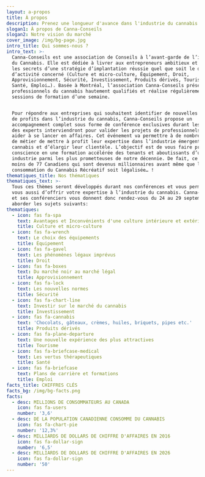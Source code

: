 ```yaml
---
layout: a-propos
title: À propos
description: Prenez une longueur d'avance dans l'industrie du cannabis
slogan1: À propos de Canna-Conseils
slogan2: Notre vision du marché
cover_image: /img/bg-page.jpg
intro_title: Qui sommes-nous ?
intro_text: >-
  Canna-Conseils est une association de Conseils à l’avant-garde de l’industrie
  du Cannabis. Elle est dédiée à livrer aux entrepreneurs ambitieux et aux PME
  les secrets d’une stratégie d’implantation réussie quel que soit le domaine
  d’activité concerné (Culture et micro-culture, Équipement, Droit,
  Approvisionnement, Sécurité, Investissement, Produits dérivés, Tourisme,
  Santé, Emploi…). Basée à Montréal, l’association Canna-Conseils présente des
  professionnels du cannabis hautement qualifiés et réalise régulièrement des
  sessions de formation d’une semaine.


  Pour répondre aux entreprises qui souhaitent identifier de nouvelles sources
  de profits dans l’industrie du cannabis, Canna-Conseils propose un
  accompagnement complet sous forme de conférence exclusives durant lesquelles
  des experts interviendront pour valider les projets de professionnels et les
  aider à se lancer en affaires. Cet événement va permettre à de nombreux corps
  de métier de mettre à profit leur expertise dans l’industrie émergente du
  cannabis et d’élargir leur clientèle. L’objectif est de vous faire prendre
  conscience en une formation accélérée des tenants et aboutissants d’une
  industrie parmi les plus prometteuses de notre décennie. De fait, ce n’est pas
  moins de 77 Canadiens qui sont devenus millionnaires avant même que la
  consommation du Cannabis Récréatif soit légalisée… !
thematiques_title: Nos thématiques
thematiques_text: >-
  Tous ces thèmes seront développés durant nos conférences et vous permettront à
  vous aussi d’offrir votre expertise à l’industrie du cannabis. Canna-Conseils
  et ses conférenciers vous donnent donc rendez-vous du 24 au 29 septembre pour
  aborder les sujets suivants:
thematiques:
  - icon: fas fa-spa
    text: Avantages et Inconvénients d'une culture intérieure et extérieure.
    title: Culture et micro-culture
  - icon: fas fa-wrench
    text: Le choix des équipements
    title: Équipement
  - icon: fas fa-gavel
    text: Les phénomènes légaux imprévus
    title: Droit
  - icon: fas fa-boxes
    text: Du marché noir au marché légal
    title: Approvisionnement
  - icon: fas fa-lock
    text: Les nouvelles normes
    title: Sécurité
  - icon: fas fa-chart-line
    text: Investir sur le marché du cannabis
    title: Investissement
  - icon: fas fa-cannabis
    text: 'Chocolats, gâteaux, crèmes, huiles, briquets, pipes etc.'
    title: Produits dérivés
  - icon: fas fa-plane-departure
    text: Une nouvelle expérience des plus attractives
    title: Tourisme
  - icon: fas fa-briefcase-medical
    text: Les vertus thérapeutiques
    title: Santé
  - icon: fas fa-briefcase
    text: Plans de carrière et formations
    title: Emploi
facts_title: CHIFFRES CLÉS
facts_bg: /img/bg-facts.png
facts:
  - desc: MILLIONS DE CONSOMMATEURS AU CANADA
    icon: fas fa-users
    number: '3,6'
  - desc: DE LA POPULATION CANADIENNE CONSOMME DU CANNABIS
    icon: fas fa-chart-pie
    number: '12,3%'
  - desc: MILLIARDS DE DOLLARS DE CHIFFRE D'AFFAIRES EN 2016
    icon: fas fa-dollar-sign
    number: '6,5'
  - desc: MILLIARDS DE DOLLARS DE CHIFFRE D'AFFAIRES EN 2026
    icon: fas fa-dollar-sign
    number: '50'
---
```



